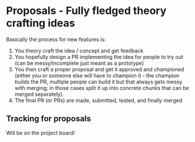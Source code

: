 # Proposals - Fully fledged theory crafting ideas

Basically the process for new features is:

1. You theory craft the idea / concept and get feedback
2. You hopefully design a PR implementing the idea for people to try out (can be messy/incomplete just meant as a prototype)
3. You then craft a proper proposal and get it approved and championed (either you or someone else will have to champion it - the champion builds the PR, multiple people can build it but that always gets messy with merging; in those cases split it up into concrete chunks that can be merged separately).
4. The final PR (or PRs) are made, submitted, tested, and finally merged

## Tracking for proposals

Will be on the project board!
